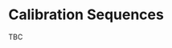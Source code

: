 # Calibration Sequences

TBC

<!-- Calibration sequences are designed to help researchers test and calibrate their SLAM algorithms in controlled conditions.

## Purpose of Calibration Sequences

Calibration sequences serve several important purposes:

- :material-tune: **Algorithm Initialization**: Initialize and test algorithms in simple, controlled environments
- :material-tune-variant: **Parameter Tuning**: Standardized data for tuning algorithm parameters
- :material-radar: **Sensor Evaluation**: Evaluate different sensor characteristics and their impact
- :material-file-compare: **Reference Data**: Compare algorithm behavior across different sensors and configurations

## Available Calibration Sequences

The IILABS 3D dataset includes the following calibration sequences:

### Straight Line

![Straight Line Sequence](../../assets/images/sequences/straight_line.jpg){ loading=lazy }

**Description**: A simple straight-line trajectory where the robot moves forward for approximately 5 meters and then returns along the same path.

**Purpose**: This sequence is useful for testing basic odometry estimation and evaluating drift in the simplest case of linear motion.

**Duration**: Approximately 30 seconds

**Challenges**: Minimal - designed for basic algorithm testing

### Square

![Square Sequence](../../assets/images/sequences/square.jpg){ loading=lazy }

**Description**: The robot follows a square trajectory with 2-meter sides, returning to the starting position.

**Purpose**: This sequence tests the algorithm's ability to handle 90-degree turns and maintain consistent odometry through multiple direction changes.

**Duration**: Approximately 60 seconds

**Challenges**: Sharp turns, maintaining orientation accuracy

### Circle

![Circle Sequence](../../assets/images/sequences/circle.jpg){ loading=lazy }

**Description**: The robot follows a circular trajectory with a radius of approximately 1.5 meters, completing two full circles.

**Purpose**: This sequence tests the algorithm's ability to handle continuous curvature and maintain consistent odometry through gradual direction changes.

**Duration**: Approximately 45 seconds

**Challenges**: Continuous curvature, maintaining orientation during circular motion

### Figure Eight

![Figure Eight Sequence](../../assets/images/sequences/figure_eight.jpg){ loading=lazy }

**Description**: The robot follows a figure-eight trajectory, combining aspects of both circular and straight-line motion.

**Purpose**: This sequence tests the algorithm's ability to handle complex trajectories with varying curvature.

**Duration**: Approximately 60 seconds

**Challenges**: Varying curvature, crossing paths

### Static

![Static Sequence](../../assets/images/sequences/static.jpg){ loading=lazy }

**Description**: The robot remains stationary while sensors collect data.

**Purpose**: This sequence is useful for evaluating sensor noise characteristics and testing the algorithm's ability to maintain a stable position estimate when not moving.

**Duration**: Approximately 30 seconds

**Challenges**: Distinguishing between sensor noise and actual movement -->